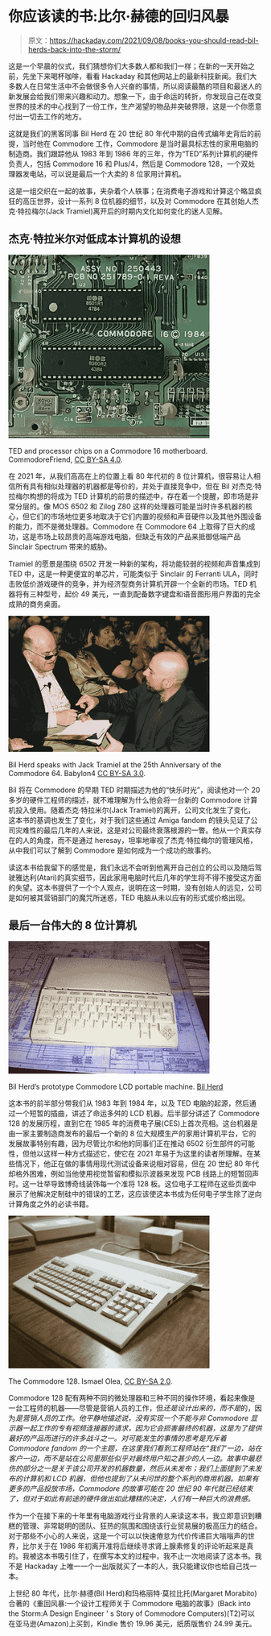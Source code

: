 # 你应该读的书:比尔·赫德的回归风暴

> 原文：<https://hackaday.com/2021/09/08/books-you-should-read-bil-herds-back-into-the-storm/>

这是一个早晨的仪式，我们猜想你们大多数人都和我们一样；在新的一天开始之前，先坐下来喝杯咖啡，看看 Hackaday 和其他网站上的最新科技新闻。我们大多数人在日常生活中不会做很多令人兴奋的事情，所以阅读最酷的项目和最迷人的新发展会给我们带来兴趣和动力。想象一下，由于命运的转折，你发现自己在改变世界的技术的中心找到了一份工作，生产渴望的物品并突破界限，这是一个你愿意付出一切去工作的地方。

这就是我们的黑客同事 Bil Herd 在 20 世纪 80 年代中期的自传式编年史背后的前提，当时他在 Commodore 工作，Commodore 是当时最具标志性的家用电脑的制造商。我们跟踪他从 1983 年到 1986 年的三年，作为“TED”系列计算机的硬件负责人，包括 Commodore 16 和 Plus/4，然后是 Commodore 128，一个双处理器发电站，可以说是最后一个大卖的 8 位家用计算机。

这是一组交织在一起的故事，夹杂着个人轶事；在消费电子游戏和计算这个略显疯狂的高压世界，设计一系列 8 位机器的细节，以及对 Commodore 在其创始人杰克·特拉梅尔(Jack Tramiel)离开后的时期内文化如何变化的迷人见解。

## 杰克·特拉米尔对低成本计算机的设想

[![TED and processor chips on a Commodore 16 motherboard](img/62b4ce60977f92295a6e7eb206ee5f90.png)](https://hackaday.com/wp-content/uploads/2021/08/bil-herd-book-ted-chip.jpg)

TED and processor chips on a Commodore 16 motherboard. CommodoreFriend, [CC BY-SA 4.0](https://commons.wikimedia.org/wiki/File:Commodore_16_Main_PCB.jpg).

在 2021 年，从我们高高在上的位置上看 80 年代初的 8 位计算机，很容易让人相信所有具有相似处理器的机器都是等价的，并处于直接竞争中，但在 Bil 对杰克·特拉梅尔构想的将成为 TED 计算机的前景的描述中，存在着一个提醒，即市场是非常分层的。像 MOS 6502 和 Zilog Z80 这样的处理器可能是当时许多机器的核心，但它们的市场地位更多地取决于它们内置的视频和声音硬件以及其他外围设备的能力，而不是微处理器。Commodore 在 Commodore 64 上取得了巨大的成功，这是市场上较昂贵的高端游戏电脑，但缺乏有效的产品来抵御低端产品 Sinclair Spectrum 带来的威胁。

Tramiel 的愿景是围绕 6502 开发一种新的架构，将功能较弱的视频和声音集成到 TED 中，这是一种更便宜的单芯片，可能类似于 Sinclair 的 Ferranti ULA，同时击败低价游戏硬件的竞争，并为经济型商务计算机开辟一个全新的市场。TED 机器将有三种型号，起价 49 美元，一直到配备数字键盘和语音图形用户界面的完全成熟的商务桌面。

[![Bil Herd speaks with Jack Tramiel at the 25th Anniversary of the Commodore 64\. ](img/6df5123162474342d57f00d3db6c3e3e.png)](https://hackaday.com/wp-content/uploads/2021/08/Bil_Herd-Jack_Tramiel.jpg)

Bil Herd speaks with Jack Tramiel at the 25th Anniversary of the Commodore 64\. Babylon4 [CC BY-SA 3.0](https://commons.wikimedia.org/wiki/File:Bil_Herd.jpg).

Bil 将在 Commodore 的早期 TED 时期描述为他的“快乐时光”，阅读他对一个 20 多岁的硬件工程师的描述，就不难理解为什么他会将一台新的 Commodore 计算机投入使用。随着杰克·特拉米尔(Jack Tramiel)的离开，公司文化发生了变化，这本书的基调也发生了变化，对于我们这些通过 Amiga fandom 的镜头见证了公司灾难性的最后几年的人来说，这是对公司最终衰落根源的一瞥。他从一个真实存在的人的角度，而不是通过 heresay，坦率地审视了杰克·特拉梅尔的管理风格，从中我们可以了解到 Commodore 是如何成为一个成功的故事的。

读这本书给我留下的感觉是，我们永远不会听到他离开自己创立的公司以及随后驾驶雅达利(Atari)的真实细节，因此家用电脑时代后几年的学生将不得不接受这方面的失望。这本书提供了一个个人观点，说明在这一时期，没有创始人的远见，公司是如何被其营销部门的魔咒所迷惑，TED 电脑从未以应有的形式或价格出现。

## 最后一台伟大的 8 位计算机

[![Bil Herd's prototype Commodore LCD portable machine. ](img/8ac1215f5c5e0abdc3afb4d7de716896.png)](https://hackaday.com/wp-content/uploads/2021/08/bil-herd-book-commodore-LCD.jpg)

Bil Herd’s prototype Commodore LCD portable machine. [Bil Herd](http://c128.com/content/commodore-lcd)

这本书的前半部分带我们从 1983 年到 1984 年，以及 TED 电脑的起源，然后通过一个短暂的插曲，讲述了命运多舛的 LCD 机器。后半部分讲述了 Commodore 128 的发展历程，直到它在 1985 年的消费电子展(CES)上首次亮相。这台机器是由一家主要制造商发布的最后一个新的 8 位大规模生产的家用计算机平台，它的发展故事特别有趣，因为尽管比尔和他的同事们正在推动 6502 衍生部件的可能性，但他以这样一种方式描述它，使它在 2021 年易于为这里的读者所理解。在某些情况下，他正在做的事情用现代测试设备来说相对容易，但在 20 世纪 80 年代却格外困难，例如当他使用视觉暂留和模拟示波器来发现 PCB 线路上的短暂回声时。这一壮举导致博奇线装饰每一个准将 128 板。这位电子工程师在这些页面中展示了他解决定制硅中的错误的工艺，这应该使这本书成为任何电子学生除了逆向计算角度之外的必读书籍。

[![The Commodore 128.](img/90f851318294548d2faa768b1db7a00f.png)](https://hackaday.com/wp-content/uploads/2021/08/bil-herd-book-commodore-128.jpg)

The Commodore 128\. Ismael Olea, [CC BY-SA 2.0](https://commons.wikimedia.org/wiki/File:33A9718_(16647352067).jpg).

Commodore 128 配有两种不同的微处理器和三种不同的操作环境，看起来像是一台工程师的机器——尽管是营销人员的工作，但*还是设计出来的，而不是*的，因为*是营销人员的工作。他平静地描述说，没有实现一个不能与非 Commodore 显示器一起工作的专有视频连接器的请求，因为它会损害最终的机器，这是为了提供最好的产品而进行的许多战斗之一。对可能发生的事情的思考是充斥着 Commodore fandom 的一个主题，在这里我们看到工程师站在“我们”一边，站在客户一边，而不是站在公司里那些似乎对最终用户知之甚少的人一边。故事中最悲伤的部分之一是关于该公司开发的机器数量，然后从未发布；我们上面提到了未发布的计算机和 LCD 机器，但他也提到了从未问世的整个系列的商用机器。如果有更多的产品投放市场，Commodore 的故事可能在 20 世纪 90 年代就已经结束了，但对于如此有前途的硬件做出如此糟糕的决定，人们有一种巨大的浪费感。*

作为一个在接下来的十年里有电脑游戏行业背景的人来读这本书，我立即意识到糟糕的管理、非常聪明的团队、狂热的氛围和围绕该行业贸易展的极高压力的结合。对于那些不小心的人来说，这是一个可以以快速倦怠为代价传递巨大嗡嗡声的世界，比尔关于在 1986 年初离开准将后继续寻求肾上腺素修复的评论听起来是真的。我被这本书吸引住了，在撰写本文的过程中，我不止一次地阅读了这本书。我不是 Hackaday 上唯一一个一出版就买了一本的人，我只能建议你也给自己找一本。

上世纪 80 年代，比尔·赫德(Bil Herd)和玛格丽特·莫拉比托(Margaret Morabito)合著的《重回风暴:一个设计工程师关于 Commodore 电脑的故事》(Back into the Storm:A Design Engineer ' s Story of Commodore Computers)(T2)可以在亚马逊(Amazon)上买到，Kindle 售价 19.96 美元，纸质版售价 24.99 美元。